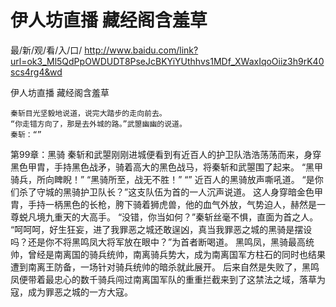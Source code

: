 # 伊人坊直播 藏经阁含羞草

最/新/观/看/入/口/ http://www.baidu.com/link?url=ok3_Ml5QdPpOWDUDT8PseJcBKYiYUthhvs1MDf_XWaxIqoOiiz3h9rK40scs4rg4&wd

伊人坊直播 藏经阁含羞草

    秦斩目光坚毅地说道，说完大踏步的走向前去。
    “你走错方向了，那是去外城的路。”武曌幽幽的说道。
    秦斩：“”

第99章：黑骑
    秦斩和武曌刚刚进城便看到有近百人的护卫队浩浩荡荡而来，身穿黑色甲胄，手持黑色战矛，骑着高大的黑色战马，将秦斩和武曌围了起来。
    “黑甲骑兵，所向睥睨！”
    “黑骑所至，战无不胜！”
    “”
    近百人的黑骑放声嘶吼道。
    “是你们杀了守城的黑骑护卫队长？”这支队伍为首的一人沉声说道。
    这人身穿暗金色甲胄，手持一柄黑色的长枪，胯下骑着狮虎兽，他的血气外放，气势迫人，赫然是一尊蜕凡境九重天的大高手。
    “没错，你当如何？”秦斩丝毫不惧，直面为首之人。
    “呵呵呵，好生狂妄，进了我罪恶之城还敢逞凶，真当我罪恶之城的黑骑是摆设吗？还是你不将黑鸣凤大将军放在眼中？”为首者断喝道。
    黑鸣凤，黑骑最高统帅，曾经是南离国的骑兵统帅，南离骑兵势大，成为南离国军方柱石的同时也结果遭到南离王防备，一场针对骑兵统帅的暗杀就此展开。
    后来自然是失败了，黑鸣凤便带着最忠心的数千骑兵闯过南离国军队的重重拦截来到了这禁法之域，落草为寇，成为罪恶之城的一方大寇。
